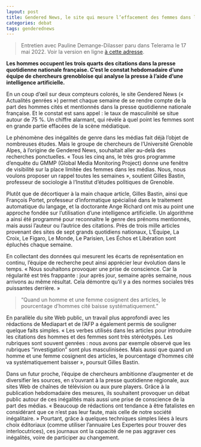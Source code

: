```yaml
---
layout: post
title: Gendered News, le site qui mesure l’effacement des femmes dans les médias
categories: debat
tags: genderednews
---
```


> Entretien avec Pauline Demange-Dilasser paru dans Telerama le 17 mai 2022. Voir la version en ligne [à cette adresse](https://www.telerama.fr/debats-reportages/gendered-news-le-site-qui-mesure-l-effacement-des-femmes-dans-les-medias-7010389.php).

**Les hommes occupent les trois quarts des citations dans la presse quotidienne nationale française. C’est le constat hebdomadaire d’une équipe de chercheurs grenobloise qui analyse la presse à l’aide d’une intelligence artificielle.**

En un coup d’œil sur deux compteurs colorés, le site Gendered News (« Actualités genrées ») permet chaque semaine de se rendre compte de la part des hommes cités et mentionnés dans la presse quotidienne nationale française. Et le constat est sans appel : le taux de masculinité se situe autour de 75 %. Un chiffre alarmant, qui révèle à quel point les femmes sont en grande partie effacées de la scène médiatique.

Le phénomène des inégalités de genre dans les médias fait déjà l’objet de nombreuses études. Mais le groupe de chercheurs de l’Université Grenoble Alpes, à l’origine de Gendered News, souhaitait aller au-delà des recherches ponctuelles. « Tous les cinq ans, le très gros programme d’enquête du GMMP (Global Media Monitoring Project) donne une fenêtre de visibilité sur la place limitée des femmes dans les médias. Nous, nous voulons proposer un rappel toutes les semaines », soutient Gilles Bastin, professeur de sociologie à l’Institut d’études politiques de Grenoble.

Plutôt que de décortiquer à la main chaque article, Gilles Bastin, ainsi que François Portet, professeur d’informatique spécialisé dans le traitement automatique du langage, et la doctorante Ange Richard ont mis au point une approche fondée sur l’utilisation d’une intelligence artificielle. Un algorithme a ainsi été programmé pour reconnaître le genre des prénoms mentionnés, mais aussi l’auteur ou l’autrice des citations. Près de trois mille articles provenant des sites de sept grands quotidiens nationaux, L’Équipe, La Croix, Le Figaro, Le Monde, Le Parisien, Les Échos et Libération sont épluchés chaque semaine.

En collectant des données qui mesurent les écarts de représentation en continu, l’équipe de recherche peut ainsi apprécier leur évolution dans le temps. « Nous souhaitons provoquer une prise de conscience. Car la régularité est très frappante : jour après jour, semaine après semaine, nous arrivons au même résultat. Cela démontre qu’il y a des normes sociales très puissantes derrière. »

> “Quand un homme et une femme cosignent des articles, le pourcentage d’hommes cité baisse systématiquement.”

En parallèle du site Web public, un travail plus approfondi avec les rédactions de Mediapart et de l’AFP a également permis de souligner quelque faits simples. « Les verbes utilisés dans les articles pour introduire les citations des hommes et des femmes sont très stéréotypés. Les rubriques sont souvent genrées : nous avons par exemple observé que les rubriques “investigation” sont plus masculinisées. Mais aussi que quand un homme et une femme cosignent des articles, le pourcentage d’hommes cité va systématiquement baisser », poursuit Gilles Bastin.

Dans un futur proche, l’équipe de chercheurs ambitionne d’augmenter et de diversifier les sources, en s’ouvrant à la presse quotidienne régionale, aux sites Web de chaînes de télévision ou aux pure players. Grâce à la publication hebdomadaire des mesures, ils souhaitent provoquer un débat public autour de ces inégalités mais aussi une prise de conscience de la part des médias. « Beaucoup de rédactions ont tendance à être fatalistes en considérant que ce n’est pas leur faute, mais celle de notre société inégalitaire. » Pourtant, grâce à quelques techniques simples liées à leurs choix éditoriaux (comme utiliser l’annuaire Les Expertes pour trouver des interlocutrices), ces journaux ont la capacité de ne pas aggraver ces inégalités, voire de participer au changement.
